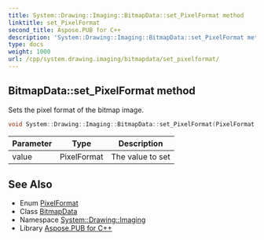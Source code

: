 ```yaml
---
title: System::Drawing::Imaging::BitmapData::set_PixelFormat method
linktitle: set_PixelFormat
second_title: Aspose.PUB for C++
description: 'System::Drawing::Imaging::BitmapData::set_PixelFormat method. Sets the pixel format of the bitmap image in C++.'
type: docs
weight: 1000
url: /cpp/system.drawing.imaging/bitmapdata/set_pixelformat/
---
```

## BitmapData::set_PixelFormat method


Sets the pixel format of the bitmap image.

```cpp
void System::Drawing::Imaging::BitmapData::set_PixelFormat(PixelFormat value)
```


| Parameter | Type | Description |
| --- | --- | --- |
| value | PixelFormat | The value to set |

## See Also

* Enum [PixelFormat](../../pixelformat/)
* Class [BitmapData](../)
* Namespace [System::Drawing::Imaging](../../)
* Library [Aspose.PUB for C++](../../../)
